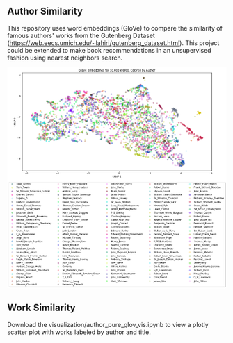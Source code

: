 ## Author Similarity 
This repository uses word embeddings (GloVe) to compare the similarity of famous authors' works
from the Gutenberg Dataset (https://web.eecs.umich.edu/~lahiri/gutenberg_dataset.html). This project could be
extended to make book recommendations in an unsupervised fashion using nearest neighbors search.

![GloVe Visualization](https://github.com/jcanad3/author_similarity/blob/master/imgs/glov_umap_embeddings.png)

## Work Similarity
Download the visualization/author_pure_glov_vis.ipynb to view a plotly scatter plot with works labeled by author
and title. 
